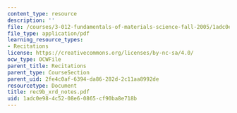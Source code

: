 ```yaml
---
content_type: resource
description: ''
file: /courses/3-012-fundamentals-of-materials-science-fall-2005/1adc0e984c5208e60865cf90ba8e718b_rec9b_xrd_notes.pdf
file_type: application/pdf
learning_resource_types:
- Recitations
license: https://creativecommons.org/licenses/by-nc-sa/4.0/
ocw_type: OCWFile
parent_title: Recitations
parent_type: CourseSection
parent_uid: 2fe4c0af-6394-da86-282d-2c11aa8992de
resourcetype: Document
title: rec9b_xrd_notes.pdf
uid: 1adc0e98-4c52-08e6-0865-cf90ba8e718b
---
```

